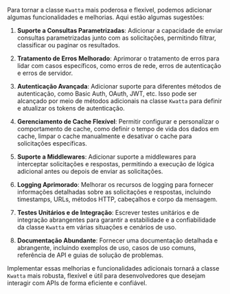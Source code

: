 Para tornar a classe `Kwatta` mais poderosa e flexível, podemos adicionar algumas funcionalidades e melhorias. Aqui estão algumas sugestões:

1. **Suporte a Consultas Parametrizadas**: Adicionar a capacidade de enviar consultas parametrizadas junto com as solicitações, permitindo filtrar, classificar ou paginar os resultados.

2. **Tratamento de Erros Melhorado**: Aprimorar o tratamento de erros para lidar com casos específicos, como erros de rede, erros de autenticação e erros de servidor.

3. **Autenticação Avançada**: Adicionar suporte para diferentes métodos de autenticação, como Basic Auth, OAuth, JWT, etc. Isso pode ser alcançado por meio de métodos adicionais na classe `Kwatta` para definir e atualizar os tokens de autenticação.

4. **Gerenciamento de Cache Flexível**: Permitir configurar e personalizar o comportamento de cache, como definir o tempo de vida dos dados em cache, limpar o cache manualmente e desativar o cache para solicitações específicas.

5. **Suporte a Middlewares**: Adicionar suporte a middlewares para interceptar solicitações e respostas, permitindo a execução de lógica adicional antes ou depois de enviar as solicitações.

6. **Logging Aprimorado**: Melhorar os recursos de logging para fornecer informações detalhadas sobre as solicitações e respostas, incluindo timestamps, URLs, métodos HTTP, cabeçalhos e corpo da mensagem.

7. **Testes Unitários e de Integração**: Escrever testes unitários e de integração abrangentes para garantir a estabilidade e a confiabilidade da classe `Kwatta` em várias situações e cenários de uso.

8. **Documentação Abundante**: Fornecer uma documentação detalhada e abrangente, incluindo exemplos de uso, casos de uso comuns, referência de API e guias de solução de problemas.

Implementar essas melhorias e funcionalidades adicionais tornará a classe `Kwatta` mais robusta, flexível e útil para desenvolvedores que desejam interagir com APIs de forma eficiente e confiável.